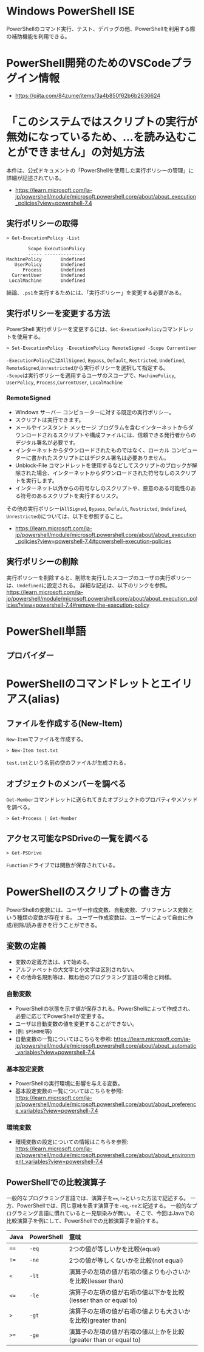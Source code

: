 # Windows PowerShell ISE
PowerShellのコマンド実行、テスト、デバッグの他、PowerShellを利用する際の補助機能を利用できる。

# PowerShell開発のためのVSCodeプラグイン情報
- https://qiita.com/84zume/items/3a4b850f62b6b2636624

# 「このシステムではスクリプトの実行が無効になっているため、...を読み込むことができません」の対処方法
本件は、公式ドキュメントの「PowerShellを使用した実行ポリシーの管理」に詳細が記述されている。
<br>
- https://learn.microsoft.com/ja-jp/powershell/module/microsoft.powershell.core/about/about_execution_policies?view=powershell-7.4

## 実行ポリシーの取得
```
> Get-ExecutionPolicy -List

        Scope ExecutionPolicy
        ----- ---------------
MachinePolicy       Undefined
   UserPolicy       Undefined
      Process       Undefined
  CurrentUser       Undefined
 LocalMachine       Undefined
```

結論、`.ps1`を実行するためには、「実行ポリシー」を変更する必要がある。

## 実行ポリシーを変更する方法
PowerShell 実行ポリシーを変更するには、`Set-ExecutionPolicy`コマンドレットを使用する。
```
> Set-ExecutionPolicy -ExecutionPolicy RemoteSigned -Scope CurrentUser
```

`-ExecutionPolicy`には`AllSigned`, `Bypass`, `Default`, `Restricted`, `Undefined`, `RemoteSigned`,`Unrestricted`から実行ポリシーを選択して指定する。<br>
`-Scope`は実行ポリシーを適用するユーザのスコープで、`MachinePolicy`, `UserPolicy`, `Process`,`CurrentUser`, `LocalMachine`


### RemoteSigned
- Windows サーバー コンピューターに対する既定の実行ポリシー。
- スクリプトは実行できます。
- メールやインスタント メッセージ プログラムを含むインターネットからダウンロードされるスクリプトや構成ファイルには、信頼できる発行者からのデジタル署名が必要です。
- インターネットからダウンロードされたものではなく、ローカル コンピューターに書かれたスクリプトにはデジタル署名は必要ありません。
- Unblock-File コマンドレットを使用するなどしてスクリプトのブロックが解除された場合、インターネットからダウンロードされた符号なしのスクリプトを実行します。
- インターネット以外からの符号なしのスクリプトや、悪意のある可能性のある符号のあるスクリプトを実行するリスク。

その他の実行ポリシー(`AllSigned`, `Bypass`, `Default`, `Restricted`, `Undefined`, `Unrestricted`)については、以下を参照すること。<br>
- https://learn.microsoft.com/ja-jp/powershell/module/microsoft.powershell.core/about/about_execution_policies?view=powershell-7.4#powershell-execution-policies


## 実行ポリシーの削除
実行ポリシーを削除すると、削除を実行したスコープのユーザの実行ポリシーは、`Undefined`に設定される。
詳細な記述は、以下のリンクを参照。<br>
https://learn.microsoft.com/ja-jp/powershell/module/microsoft.powershell.core/about/about_execution_policies?view=powershell-7.4#remove-the-execution-policy


# PowerShell単語
## プロバイダー

# PowerShellのコマンドレットとエイリアス(alias)
## ファイルを作成する(New-Item)
`New-Item`でファイルを作成する。
```
> New-Item test.txt
```

`test.txt`という名前の空のファイルが生成される。

## オブジェクトのメンバーを調べる
`Get-Member`コマンドレットに送られてきたオブジェクトのプロパティやメソッドを調べる。
```
> Get-Process | Get-Member
```

## アクセス可能なPSDriveの一覧を調べる
```
> Get-PSDrive
```

`Function`ドライブでは関数が保存されている。


# PowerShellのスクリプトの書き方
PowerShellの変数には、ユーザー作成変数、自動変数、プリファレンス変数という種類の変数が存在する。
ユーザー作成変数は、ユーザーによって自由に作成/削除/読み書きを行うことができる。

## 変数の定義
- 変数の定義方法は、`$`で始める。
- アルファベットの大文字と小文字は区別されない。
- その他命名規則等は、概ね他のプログラミング言語の場合と同様。

### 自動変数
- PowerShellの状態を示す値が保存される。PowerShellによって作成され、必要に応じてPowerShellが変更する。
- ユーザは自動変数の値を変更することができない。
- (例: `$PSHOME`等)
- 自動変数の一覧についてはこちらを参照: https://learn.microsoft.com/ja-jp/powershell/module/microsoft.powershell.core/about/about_automatic_variables?view=powershell-7.4

### 基本設定変数
- PowerShellの実行環境に影響を与える変数。
- 基本設定変数の一覧についてはこちらを参照: https://learn.microsoft.com/ja-jp/powershell/module/microsoft.powershell.core/about/about_preference_variables?view=powershell-7.4

### 環境変数
- 環境変数の設定についての情報はこちらを参照: https://learn.microsoft.com/ja-jp/powershell/module/microsoft.powershell.core/about/about_environment_variables?view=powershell-7.4

## PowerShellでの比較演算子
一般的なプログラミング言語では、演算子を`==`,`!=`といった方法で記述する。
一方、PowerShellでは、同じ意味を表す演算子を`-eq`,`-ne`と記述する。
一般的なプログラミング言語に慣れていると一見馴染みが無い。
そこで、今回はJavaでの比較演算子を例にして、PowerShellでの比較演算子を紹介する。

|  Java  |  PowerShell  |  意味  |
| :----  | :---- | :---- |
|`==`| `-eq` | 2つの値が等しいかを比較(equal) |
|`!=`| `-ne` | 2つの値が等しくないかを比較(not equal) |
|`<`| `-lt` | 演算子の左項の値が右項の値よりも小さいかを比較(lesser than) |
|`<=`| `-le` | 演算子の左項の値が右項の値以下かを比較(lesser than or equal to) |
|`>`| `-gt` | 演算子の左項の値が右項の値よりも大きいかを比較(greater than) |
|`>=`| `-ge` | 演算子の左項の値が右項の値以上かを比較(greater than or equal to) |
